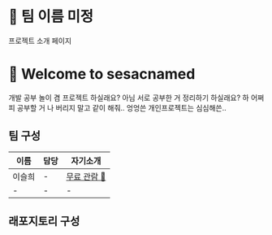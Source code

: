 # 🌱 팀 이름 미정
프로젝트 소개 페이지

# 👋 Welcome to sesacnamed
개발 공부 놀이 겸 프로젝트 하실래요?
아님 서로 공부한 거 정리하기 하실래요?
하 어쩌피 공부할 거 나 버리지 말고 같이 해줘.. 엉엉쓴
개인프로젝트는 심심해쓴..


## 팀 구성
| 이름 | 담당 | 자기소개 |
| ---- | ----- | ---------|
| 이슬희| - | [무료 관람 🐰](https://github.com/howith29) | 
| - | - | -  |

## 래포지토리 구성
